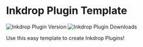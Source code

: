 # Inkdrop Plugin Template

![Inkdrop Plugin Version](https://inkdrop-plugin-badge.vercel.app/api/version/{{PLUGIN_NAME}}?style=flat)
![Inkdrop Plugin Downloads](https://inkdrop-plugin-badge.vercel.app/api/downloads/{{PLUGIN_NAME}}?style=flat)

Use this easy template to create Inkdrop Plugins!
